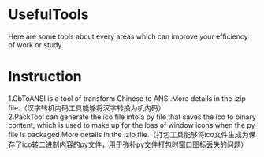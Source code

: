 # UsefulTools
 Here are some tools about every areas which can improve your efficiency of work or study.
# Instruction
1.GbToANSI is a tool of transform Chinese to ANSI.More details in the .zip file.（汉字转机内码工具能够将汉字转换为机内码）<br>
2.PackTool can generate the ico file into a py file that saves the ico to binary content, which is used to make up for the loss of window icons when the py file is packaged.More details in the .zip file.（打包工具能够将ico文件生成为保存了ico转二进制内容的py文件，用于弥补py文件打包时窗口图标丢失的问题）<br>
